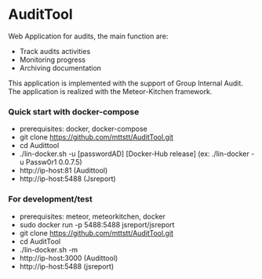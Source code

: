 # AuditTool
Web Application for audits, the main function are:
- Track audits activities
- Monitoring progress
- Archiving documentation

This application is implemented with the support of Group Internal Audit. The application is realized with the Meteor-Kitchen framework.


### Quick start with docker-compose
- prerequisites: docker, docker-compose
- git clone https://github.com/mttstt/AuditTool.git
- cd Audittool
- ./lin-docker.sh -u [passwordAD] [Docker-Hub release] (ex: ./lin-docker -u Passw0r1 0.0.7.5)
- http://ip-host:81 (Audittool)
- http://ip-host:5488 (Jsreport)
  
  
### For development/test
- prerequisites: meteor, meteorkitchen, docker
- sudo docker run -p 5488:5488 jsreport/jsreport
- git clone https://github.com/mttstt/AuditTool.git
- cd AuditTool
- ./lin-docker.sh -m
- http://ip-host:3000 (Audittool)
- http://ip-host:5488 (jsreport)

